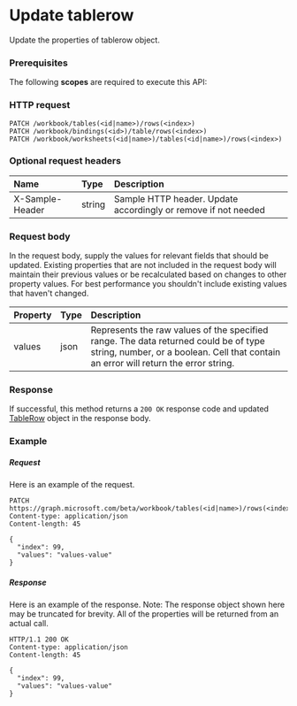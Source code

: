 # Update tablerow

Update the properties of tablerow object.
### Prerequisites
The following **scopes** are required to execute this API: 
### HTTP request
<!-- { "blockType": "ignored" } -->
```http
PATCH /workbook/tables(<id|name>)/rows(<index>)
PATCH /workbook/bindings(<id>)/table/rows(<index>)
PATCH /workbook/worksheets(<id|name>)/tables(<id|name>)/rows(<index>)
```
### Optional request headers
| Name       | Type | Description|
|:-----------|:------|:----------|
| X-Sample-Header  | string  | Sample HTTP header. Update accordingly or remove if not needed|

### Request body
In the request body, supply the values for relevant fields that should be updated. Existing properties that are not included in the request body will maintain their previous values or be recalculated based on changes to other property values. For best performance you shouldn't include existing values that haven't changed.

| Property	   | Type	|Description|
|:---------------|:--------|:----------|
|values|json|Represents the raw values of the specified range. The data returned could be of type string, number, or a boolean. Cell that contain an error will return the error string.|

### Response
If successful, this method returns a `200 OK` response code and updated [TableRow](../resources/tablerow.md) object in the response body.
### Example
##### Request
Here is an example of the request.
<!-- {
  "blockType": "request",
  "name": "update_tablerow"
}-->
```http
PATCH https://graph.microsoft.com/beta/workbook/tables(<id|name>)/rows(<index>)
Content-type: application/json
Content-length: 45

{
  "index": 99,
  "values": "values-value"
}
```
##### Response
Here is an example of the response. Note: The response object shown here may be truncated for brevity. All of the properties will be returned from an actual call.
<!-- {
  "blockType": "response",
  "truncated": true,
  "@odata.type": "microsoft.graph.tablerow"
} -->
```http
HTTP/1.1 200 OK
Content-type: application/json
Content-length: 45

{
  "index": 99,
  "values": "values-value"
}
```

<!-- uuid: 8fcb5dbc-d5aa-4681-8e31-b001d5168d79
2015-10-25 14:57:30 UTC -->
<!-- {
  "type": "#page.annotation",
  "description": "Update tablerow",
  "keywords": "",
  "section": "documentation",
  "tocPath": ""
}-->